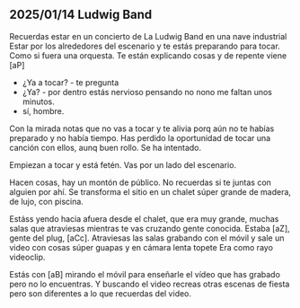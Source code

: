 ## 2025/01/14 Ludwig Band

Recuerdas estar en un concierto de La Ludwig Band en una nave industrial
Estar por los alrededores del escenario y te estás preparando para tocar.
Como si fuera una orquesta.
Te están explicando cosas y de repente viene [aP]

- ¿Ya a tocar? - te pregunta
- ¿Ya? - por dentro estás nervioso pensando no nono me faltan unos minutos.
- sí, hombre.

Con la mirada notas que no vas a tocar y te alivia porq aún no te habías preparado y no había tiempo. Has perdido la oportunidad de tocar una canción con ellos, aunq buen rollo. Se ha intentado.

Empiezan a tocar y está fetén. Vas por un lado del escenario.

Hacen cosas, hay un montón de público. No recuerdas si te juntas con alguien por ahí.
Se transforma el sitio en un chalet súper grande de madera, de lujo, con piscina.

Estáss yendo hacia afuera desde el chalet, que era muy grande, muchas salas que atraviesas mientras te vas cruzando gente conocida. Estaba [aZ], gente del plug, [aCc].
Atraviesas las salas grabando con el móvil y sale un video con cosas súper guapas y en cámara lenta topete
Era como rayo videoclip.

Estás con [aB] mirando el móvil para enseñarle el vídeo que has grabado pero no lo encuentras. 
Y buscando el video recreas otras escenas de fiesta pero son diferentes a lo que recuerdas del video.
